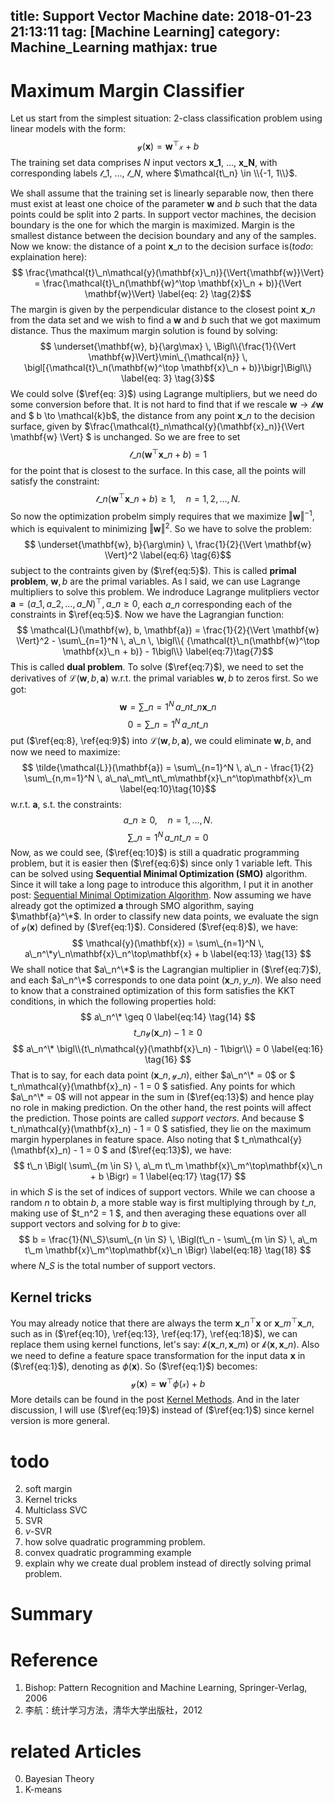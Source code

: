 title: Support Vector Machine
date: 2018-01-23 21:13:11
tag: [Machine Learning]
category: Machine_Learning
mathjax: true
---


# Maximum Margin Classifier
Let us start from the simplest situation: 2-class classification problem using linear models with the form:
$$ \mathcal{y}(\mathbf{x}) = \mathbf{w}^\top \mathcal{x} + b \label{eq:1}\tag{1}$$
The training set data comprises $N$ input vectors $\mathbf{x\_1}$, ..., $\mathbf{x\_N}$, with corresponding labels $\mathcal{t}\_1$, ..., $\mathcal{t}\_N$, where $\mathcal{t\_n} \in \\{-1, 1\\}$.
<!-- more -->
We shall assume that the training set is linearly separable now, then there must exist at least one choice of the parameter $\mathbf{w}$ and $b$ such that the data points could be split into 2 parts. In support vector machines, the decision boundary is the one for which the margin is maximized. Margin is the smallest distance between the decision boundary and any of the samples. 
Now we know: the distance of a point $\mathbf{x}\_n$ to the decision surface is(*todo*: explaination here): 
$$ \frac{\mathcal{t}\_n\mathcal{y}(\mathbf{x}\_n)}{\Vert{\mathbf{w}}\Vert} = \frac{\mathcal{t}\_n(\mathbf{w}^\top \mathbf{x}\_n + b)}{\Vert \mathbf{w}\Vert} \label{eq: 2} \tag{2}$$
The margin is given by the perpendicular distance to the closest point $\mathbf{x}\_n$ from the data set and we wish to find a $\mathbf{w}$ and $b$ such that we got maximum distance. Thus the maximum margin solution is found by solving:
$$ \underset{\mathbf{w}, b}{\arg\max} \, \Bigl\\{\frac{1}{\Vert \mathbf{w}\Vert}\min\_{\mathcal{n}} \, \bigl[{\mathcal{t}\_n(\mathbf{w}^\top \mathbf{x}\_n + b)}\bigr]\Bigl\\} \label{eq: 3} \tag{3}$$
We could solve ($\ref{eq: 3}$) using Lagrange multipliers, but we need do some conversion before that. It is not hard to find that if we rescale $\mathbf{w} \to \mathcal{k}\mathbf{w}$ and $ b \to \mathcal{k}b$, the distance from any point $\mathbf{x}\_n$ to the decision surface, given by $\frac{\mathcal{t}\_n\mathcal{y}(\mathbf{x}\_n)}{\Vert \mathbf{w} \Vert} $ is unchanged. So we are free to set
$$ {\mathcal{t}\_n(\mathbf{w}^\top \mathbf{x}\_n + b)} = 1 \label{eq:4} \tag{4}$$
for the point that is closest to the surface. In this case, all the points will satisfy the constraint:
$$ {\mathcal{t}\_n(\mathbf{w}^\top \mathbf{x}\_n + b)} \geq 1, \quad n=1,2, \ldots, N. \label{eq:5} \tag{5}$$
So now the optimization probelm simply requires that we maximize ${\Vert \mathbf{w} \Vert}^{-1}$, which is equivalent to minimizing ${\Vert \mathbf{w} \Vert}^2$. So we have to solve the problem:
$$ \underset{\mathbf{w}, b}{\arg\min} \, \frac{1}{2}{\Vert \mathbf{w} \Vert}^2 \label{eq:6} \tag{6}$$
subject to the contraints given by ($\ref{eq:5}$). This is called **primal problem**, $\mathbf{w}, b$ are the primal variables.
As I said, we can use Lagrange multipliers to solve this problem. We indroduce Lagrange mulitpliers vector $\mathbf{a} = (a\_1, a\_2, \ldots, a\_N)^\top, a\_n \geq 0$, each $a\_n$ corresponding each of the constraints in $\ref{eq:5}$. Now we have the Lagrangian function:
$$ \mathcal{L}(\mathbf{w}, b, \mathbf{a}) = \frac{1}{2}{\Vert \mathbf{w} \Vert}^2 - \sum\_{n=1}^N \, a\_n \, \bigl\\{ {\mathcal{t}\_n(\mathbf{w}^\top \mathbf{x}\_n + b)} - 1\bigl\\} \label{eq:7}\tag{7}$$
This is called **dual problem**. To solve ($\ref{eq:7}$), we need to set the derivatives of $\mathcal{L}(\mathbf{w}, b, \mathbf{a})$ w.r.t. the primal variables $\mathbf{w}, b$ to zeros first. So we got:
$$ \mathbf{w} = \sum\_{n=1}^N \, a\_nt\_n\mathbf{x}\_n \label{eq:8}\tag{8}$$
$$ 0 = \sum\_{n=1}^N \, a\_nt\_n \label{eq:9}\tag{9} $$
put ($\ref{eq:8}, \ref{eq:9}$) into $\mathcal{L}(\mathbf{w}, b, \mathbf{a})$, we could eliminate $\mathbf{w}, b$, and now we need to maximize:
$$ \tilde{\mathcal{L}}(\mathbf{a}) = \sum\_{n=1}^N \, a\_n - \frac{1}{2} \sum\_{n,m=1}^N \, a\_na\_mt\_nt\_m\mathbf{x}\_n^\top\mathbf{x}\_m \label{eq:10}\tag{10}$$
w.r.t. $\mathbf{a}$, s.t. the constraints:
$$ a\_n \geq 0, \quad n = 1, \ldots, N. \label{eq:11} \tag{11} $$
$$ \sum\_{n=1}^N \, a\_nt\_n = 0 \label{eq:12} \tag{12} $$
Now, as we could see, ($\ref{eq:10}$) is still a quadratic programming problem, but it is easier then ($\ref{eq:6}$) since only 1 variable left. This can be solved using **Sequential Minimal Optimization (SMO)** algorithm. Since it will take a long page to introduce this algorithm, I put it in another post: [Sequential Minimal Optimization Algorithm](http://liuzhiwei.me/SMO).
Now assuming we have already got the optimized $\mathbf{a}$ through SMO algorithm, saying $\mathbf{a}^\*$. In order to classify new data points, we evaluate the sign of $\mathcal{y}(\mathbf{x})$ defined by ($\ref{eq:1}$). Considered ($\ref{eq:8}$), we have:
$$ \mathcal{y}(\mathbf{x}) = \sum\_{n=1}^N \, a\_n^\*y\_n\mathbf{x}\_n^\top\mathbf{x} + b \label{eq:13} \tag{13} $$
We shall notice that $a\_n^\*$ is the Lagrangian multiplier in ($\ref{eq:7}$), and each $a\_n^\*$ corresponds to one data point $(\mathbf{x}\_n, y\_n)$. 
We also need to know that a constrained optimization of this form satisfies the KKT conditions, in which the following properties hold:
$$ a\_n^\* \geq 0 \label{eq:14} \tag{14} $$
$$ t\_n\mathcal{y}(\mathbf{x}\_n) -1 \geq 0 \label{eq:15} \tag{15} $$
$$ a\_n^\* \bigl\\{t\_n\mathcal{y}(\mathbf{x}\_n) - 1\bigr\\} = 0 \label{eq:16} \tag{16} $$
That is to say, for each data point $(\mathbf{x}\_n, \mathcal{y}\_n)$, either $a\_n^\* = 0$ or $ t\_n\mathcal{y}(\mathbf{x}\_n) - 1 = 0 $ satisfied. Any points for which $a\_n^\* = 0$ will not appear in the sum in ($\ref{eq:13}$) and hence play no role in making prediction. On the other hand, the rest points will affect the prediction. Those points are called *support vectors*. And because $ t\_n\mathcal{y}(\mathbf{x}\_n) - 1 = 0 $ satisfied, they lie on the maximum margin hyperplanes in feature space. 
Also noting that $ t\_n\mathcal{y}(\mathbf{x}\_n) - 1 = 0 $ and ($\ref{eq:13}$), we have:
$$ t\_n \Bigl( \sum\_{m \in S} \, a\_m t\_m \mathbf{x}\_m^\top\mathbf{x}\_n + b \Bigr) = 1 \label{eq:17} \tag{17} $$
in which $S$ is the set of indices of support vectors.
While we can choose a random $n$ to obtain $b$, a more stable way is first multiplying through by $t\_n$, making use of $t\_n^2 = 1 $, and then averaging these equations over all support vectors and solving for $b$ to give:
$$ b = \frac{1}{N\_S}\sum\_{n \in S} \, \Bigl(t\_n - \sum\_{m \in S} \, a\_m t\_m \mathbf{x}\_m^\top\mathbf{x}\_n \Bigr) \label{eq:18} \tag{18} $$
where $N\_S$ is the total number of support vectors.

## Kernel tricks
You may already notice that there are always the term $\mathbf{x}\_n^\top\mathbf{x}$ or $\mathbf{x}\_m^\top\mathbf{x}\_n$, such as in ($\ref{eq:10}, \ref{eq:13}, \ref{eq:17}, \ref{eq:18}$), we can replace them using kernel functions, let's say: $\mathcal{k}(\mathbf{x}\_n, \mathbf{x}\_m)$ or $\mathcal{k}(\mathbf{x}, \mathbf{x}\_n)$. Also we need to define a feature space transformation for the input data $\mathbf{x}$ in ($\ref{eq:1}$), denoting as $\phi(\mathbf{x})$. So ($\ref{eq:1}$) becomes:
$$ \mathcal{y}(\mathbf{x}) = \mathbf{w}^\top \phi(\mathcal{x}) + b \label{eq:19}\tag{19}$$
More details can be found in the post [Kernel Methods](http://liuzhiwei.me/Kernel_Methods). And in the later discussion, I will use ($\ref{eq:19}$) instead of ($\ref{eq:1}$) since kernel version is more general.

# todo
2. soft margin
4. Kernel tricks
5. Multiclass SVC
3. SVR
5. $\nu$-SVR
1. how solve quadratic programming problem.
6. convex quadratic programming example
7. explain why we create dual problem instead of directly solving primal problem.

# Summary

# Reference
1. Bishop: Pattern Recognition and Machine Learning, Springer-Verlag, 2006
2. 李航：统计学习方法，清华大学出版社，2012

# related Articles
0. Bayesian Theory
1. K-means
